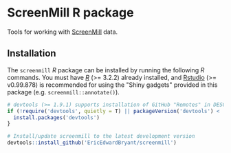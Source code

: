 # ScreenMill R package

Tools for working with [ScreenMill](http://www.rothsteinlab.com/tools/screen_mill/cm_engine) data.

## Installation

The `screenmill` *R* package can be installed by running the following *R* 
commands. You must have [*R*](https://www.r-project.org) (>= 3.2.2) already 
installed, and [Rstudio](https://www.rstudio.com) (>= v0.99.878) is recommended 
for using the "Shiny gadgets" provided in this package 
(e.g. `screenmill::annotate()`).

```r
# devtools (>= 1.9.1) supports installation of GitHub "Remotes" in DESCRIPTION
if (!require('devtools', quietly = T) || packageVersion('devtools') < '1.9.1') {
  install.packages('devtools')
}

# Install/update screenmill to the latest development version
devtools::install_github('EricEdwardBryant/screenmill')
```
